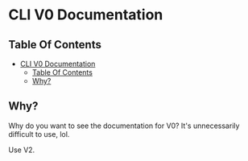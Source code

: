 # CLI V0 Documentation

## Table Of Contents
- [CLI V0 Documentation](#cli-v0-documentation)
  - [Table Of Contents](#table-of-contents)
  - [Why?](#why)

## Why?

Why do you want to see the documentation for V0? It's unnecessarily difficult to use, lol.

Use V2.
